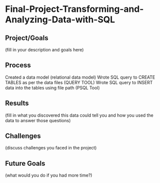 # Final-Project-Transforming-and-Analyzing-Data-with-SQL

## Project/Goals
(fill in your description and goals here)

## Process
Created a data model (relational data model)
Wrote SQL query to CREATE TABLES as per the data files (QUERY TOOL)
Wrote SQL query to INSERT data into the tables using file path (PSQL Tool)


## Results
(fill in what you discovered this data could tell you and how you used the data to answer those questions)

## Challenges 
(discuss challenges you faced in the project)

## Future Goals
(what would you do if you had more time?)
